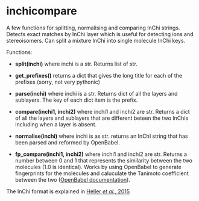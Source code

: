 # inchicompare
A few functions for splitting, normalising and comparing InChi strings. Detects exact matches by InChi layer which is useful for detecting ions and stereoisomers. Can split a mixture InChi into single molecule InChi keys.

Functions:
* __split(inchi)__ where inchi is a str. Returns list of str.

* __get_prefixes()__ returns a dict that gives the long title for each of the prefixes (sorry, not very pythonic)

* __parse(inchi)__ where inchi is a str. Returns dict of all the layers and sublayers. The key of each dict item is the prefix.

* __compare(inchi1, inchi2)__ where inchi1 and inchi2 are str. Returns a dict of all the layers and sublayers that are different beteen the two InChis including when a layer is absent.

* __normalise(inchi)__ where inchi is as str. returns an InChI string that has been parsed and reformed by OpenBabel.

* __fp_compare(inchi1, inchi2)__ where inchi1 and inchi2 are str. Returns a number between 0 and 1 that represents the similarity between the two molecules (1.0 is identical). Works by using OpenBabel to generate fingerprints for the molecules and caluculate the Tanimoto coefficient between the two ([OpenBabel documentation](https://openbabel.org/wiki/Tutorial:Fingerprints)).

The InChi format is explained in [Heller *et al.*, 2015](https://www.ncbi.nlm.nih.gov/pmc/articles/PMC4486400/)
